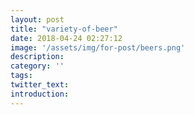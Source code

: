 ```yaml
---
layout: post
title: "variety-of-beer"
date: 2018-04-24 02:27:12
image: '/assets/img/for-post/beers.png'
description:
category: ''
tags:
twitter_text:
introduction:
---
```

